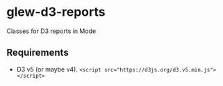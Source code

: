# glew-d3-reports
Classes for D3 reports in Mode

## Requirements
- D3 v5 (or maybe v4). `<script src="https://d3js.org/d3.v5.min.js"></script>`
